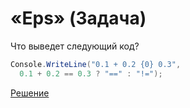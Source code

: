 # «Eps» (Задача)
Что выведет следующий код?
```cs
Console.WriteLine("0.1 + 0.2 {0} 0.3",
  0.1 + 0.2 == 0.3 ? "==" : "!=");
```
[Решение](./Eps-A.md)
